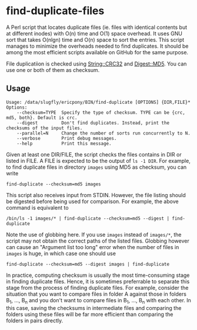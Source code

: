 # find-duplicate-files
A Perl script that locates duplicate files (ie. files with identical contents but at different inodes) with O(n) time and O(1) space overhead. It uses GNU sort that takes O(nlgn) time and O(n) space to sort the entries. This script manages to minimize the overheads needed to find duplicates. It should be among the most efficient scripts available on GitHub for the same purpose. 

File duplicatiion is checked using [String::CRC32](http://search.cpan.org/~soenke/String-CRC32-1.5/CRC32.pod) and [Digest::MD5](http://search.cpan.org/~gaas/Digest-MD5-2.54/MD5.pm). You can use one or both of them as checksum.

Usage
-----
    Usage: /data/slugfly/ericpony/BIN/find-duplicate [OPTIONS] {DIR,FILE}*
    Options:
        --checksum=TYPE  Specify the type of checksum. TYPE can be {crc, md5, both}. Default is crc.
        --digest         Don't find duplicates. Instead, print the checksums of the input files.
        --parallel=N     Change the number of sorts run concurrently to N.
        --verbose        Print debug messages.
        --help           Print this message.

Given at least one DIR/FILE, the script checks the files contains in DIR or listed in FILE. A FILE is expected to be the output of `ls -1 DIR`. For example, to find duplicate files in directory `images` using MD5 as checksum, you can write

    find-duplicate --checksum=md5 images

This script also receives input from STDIN. However, the file listing should be digested before being used for comparison. For example, the above command is equivalent to

    /bin/ls -1 images/* | find-duplicate --checksum=md5 --digest | find-duplicate

Note the use of globbing here. If you use `images` instead of `images/*`, the script may not obtain the correct paths of the listed files. Globbing however can cause an "Argument list too long" error when the number of files in `images` is huge, in which case one should use 

    find-duplicate --checksum=md5 --digest images | find-duplicate

In practice, computing checksum is usually the most time-consuming stage in finding duplicate files. Hence, it is sometimes preferrable to separate this stage from the process of finding duplicate files. For example, consider the situation that you want to compare files in folder A against those in folders B<sub>1</sub>, ..., B<sub>n</sub> and you don't want to compare files in B<sub>1</sub>, ..., B<sub>n</sub> with each other. In this case, saving the checksums in intermediate files and comparing the folders using these files will be far more efficient than comparing the folders in pairs directly.
